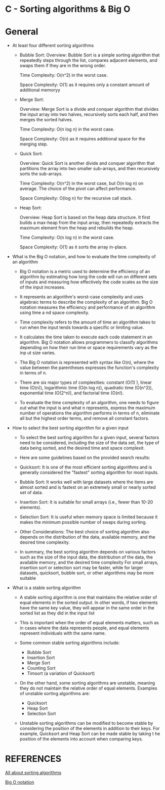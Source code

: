 # C - Sorting algorithms & Big O

# General
* At least four different sorting algorithms
  * Bubble Sort:
     Overview: Bubble Sort is a simple sorting algorithm that repeatedly steps through the list, compares adjacent elements, and swaps them if they are in the wrong order.

     Time Complexity: O(n^2) in the worst case.

     Space Complexity: O(1) as it requires only a constant amount of additional memoryy

  * Merge Sort:

     Overview: Merge Sort is a divide and conquer algorithm that divides the input array into two halves, recursively sorts each half, and then merges the sorted halves.

     Time Complexity: O(n log n) in the worst case.

     Space Complexity: O(n) as it requires additional space for the merging step.

  * Quick Sort:

     Overview: Quick Sort is another divide and conquer algorithm that partitions the array into two smaller sub-arrays, and then recursively sorts the sub-arrays.

     Time Complexity: O(n^2) in the worst case, but O(n log n) on average. The choice of the pivot can affect performance.

     Space Complexity: O(log n) for the recursive call stack.

  * Heap Sort:

     Overview: Heap Sort is based on the heap data structure. It first builds a max-heap from the input array, then repeatedly extracts the maximum element from the heap and rebuilds the heap.

     Time Complexity: O(n log n) in the worst case.

     Space Complexity: O(1) as it sorts the array in-place.


* What is the Big O notation, and how to evaluate the time complexity of an algorithm
  * Big O notation is a metric used to determine the efficiency of an algorithm by estimating how long the code will run on different sets of inputs and measuring how effectively the code scales as the size     of the input increases. 

  * It represents an algorithm's worst-case complexity and uses algebraic terms to describe the complexity of an algorithm. Big O notation measures the efficiency and performance of an algorithm using time a    nd space complexity. 

  * Time complexity refers to the amount of time an algorithm takes to run when the input tends towards a specific or limiting value. 

  * It calculates the time taken to execute each code statement in an algorithm. Big O notation allows programmers to classify algorithms depending on how their run time or space requirements vary as the inp    ut size varies.

  * The Big O notation is represented with syntax like O(n), where the value between the parentheses expresses the function's complexity in terms of n.

  * There are six major types of complexities: constant (O(1)  ), linear time (O(n)), logarithmic time (O(n log n)), quadratic time (O(n^2)), exponential time (O(2^n)), and factorial time (O(n!).

  * To evaluate the time complexity of an algorithm, one needs to figure out what the input is and what n represents, express the maximum number of operations the algorithm performs in terms of n, eliminate     all but the highest order terms, and remove all constant factors.
* How to select the best sorting algorithm for a given input
  * To select the best sorting algorithm for a given input, several factors need to be considered, including the size of the data set, the type of data being sorted, and the desired time and space complexit.

  * Here are some guidelines based on the provided search results:
  
  * Quicksort: It is one of the most efficient sorting algorithms and is generally considered the "fastest" sorting algorithm for most inputs.

  * Bubble Sort: It works well with large datasets where the items are almost sorted and is fastest on an extremely small or nearly sorted set of data.
  
  * Insertion Sort: It is suitable for small arrays (i.e., fewer than 10-20 elements).
  
  * Selection Sort: It is useful when memory space is limited because it makes the minimum possible number of swaps during sorting.
 
  * Other Considerations: The best choice of sorting algorithm also depends on the distribution of the data, available memory, and the desired time complexity.

  * In summary, the best sorting algorithm depends on various factors such as the size of the input data, the distribution of the data, the available memory, and the desired time complexity
    For small arrays, insertion sort or selection sort may be faster, while for larger datasets, quicksort, bubble sort, or other algorithms may be more suitable

* What is a stable sorting algorithm
  * A stable sorting algorithm is one that maintains the relative order of equal elements in the sorted output. In other words, if two elements have the same key value, they will appear in the same order in     the sorted list as they did in the input list
  
  * This is important when the order of equal elements matters, such as in cases where the data represents people, and equal elements represent individuals with the same name.
    
  * Some common stable sorting algorithms include:
    * Bubble Sort
    * Insertion Sort
    * Merge Sort
    * Counting Sort
    * Timsort (a variation of Quicksort)

  * On the other hand, some sorting algorithms are unstable, meaning they do not maintain the relative order of equal elements. Examples of unstable sorting algorithms are:
    * Quicksort
    * Heap Sort
    * Selection Sort

  * Unstable sorting algorithms can be modified to become stable by considering the position of the elements in addition to their keys. For example, Quicksort and Heap Sort can be made stable by taking t        he position of the elements into account when comparing keys.

# REFERENCES

[All about sorting algorithms](https://intranet.alxswe.com/rltoken/21X_eaj5RGcLIL9mZv2sqw)

[Big O notation](https://intranet.alxswe.com/rltoken/WRvrE2BaNVQFssHiUATTrw)

